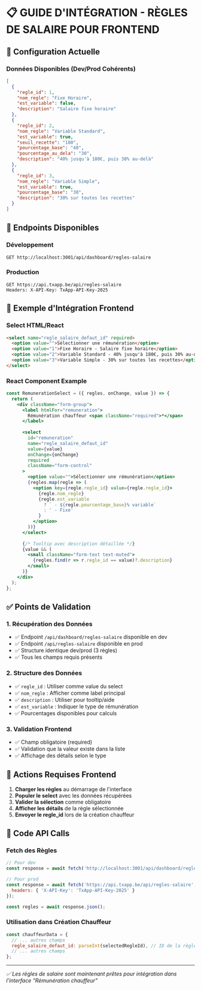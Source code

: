 # 📋 GUIDE D'INTÉGRATION - RÈGLES DE SALAIRE POUR FRONTEND

## 🎯 Configuration Actuelle

### Données Disponibles (Dev/Prod Cohérents)
```json
[
  {
    "regle_id": 1,
    "nom_regle": "Fixe Horaire",
    "est_variable": false,
    "description": "Salaire fixe horaire"
  },
  {
    "regle_id": 2,
    "nom_regle": "Variable Standard", 
    "est_variable": true,
    "seuil_recette": "180",
    "pourcentage_base": "40",
    "pourcentage_au_dela": "30",
    "description": "40% jusqu'à 180€, puis 30% au-delà"
  },
  {
    "regle_id": 3,
    "nom_regle": "Variable Simple",
    "est_variable": true,
    "pourcentage_base": "30",
    "description": "30% sur toutes les recettes"
  }
]
```

## 🔗 Endpoints Disponibles

### Développement
```
GET http://localhost:3001/api/dashboard/regles-salaire
```

### Production  
```
GET https://api.txapp.be/api/regles-salaire
Headers: X-API-Key: TxApp-API-Key-2025
```

## 🎨 Exemple d'Intégration Frontend

### Select HTML/React
```html
<select name="regle_salaire_defaut_id" required>
  <option value="">Sélectionner une rémunération</option>
  <option value="1">Fixe Horaire - Salaire fixe horaire</option>
  <option value="2">Variable Standard - 40% jusqu'à 180€, puis 30% au-delà</option>
  <option value="3">Variable Simple - 30% sur toutes les recettes</option>
</select>
```

### React Component Example
```jsx
const RemunerationSelect = ({ regles, onChange, value }) => {
  return (
    <div className="form-group">
      <label htmlFor="remuneration">
        Rémunération chauffeur <span className="required">*</span>
      </label>
      
      <select 
        id="remuneration"
        name="regle_salaire_defaut_id"
        value={value}
        onChange={onChange}
        required
        className="form-control"
      >
        <option value="">Sélectionner une rémunération</option>
        {regles.map(regle => (
          <option key={regle.regle_id} value={regle.regle_id}>
            {regle.nom_regle} 
            {regle.est_variable 
              ? ` - ${regle.pourcentage_base}% variable`
              : ' - Fixe'
            }
          </option>
        ))}
      </select>
      
      {/* Tooltip avec description détaillée */}
      {value && (
        <small className="form-text text-muted">
          {regles.find(r => r.regle_id == value)?.description}
        </small>
      )}
    </div>
  );
};
```

## ✅ Points de Validation

### 1. Récupération des Données
- ✅ Endpoint `/api/dashboard/regles-salaire` disponible en dev
- ✅ Endpoint `/api/regles-salaire` disponible en prod
- ✅ Structure identique dev/prod (3 règles)
- ✅ Tous les champs requis présents

### 2. Structure des Données
- ✅ `regle_id` : Utiliser comme value du select
- ✅ `nom_regle` : Afficher comme label principal  
- ✅ `description` : Utiliser pour tooltip/aide
- ✅ `est_variable` : Indiquer le type de rémunération
- ✅ Pourcentages disponibles pour calculs

### 3. Validation Frontend
- ✅ Champ obligatoire (required)
- ✅ Validation que la valeur existe dans la liste
- ✅ Affichage des détails selon le type

## 🚀 Actions Requises Frontend

1. **Charger les règles** au démarrage de l'interface
2. **Populer le select** avec les données récupérées
3. **Valider la sélection** comme obligatoire
4. **Afficher les détails** de la règle sélectionnée
5. **Envoyer le regle_id** lors de la création chauffeur

## 🔧 Code API Calls

### Fetch des Règles
```javascript
// Pour dev
const response = await fetch('http://localhost:3001/api/dashboard/regles-salaire');

// Pour prod  
const response = await fetch('https://api.txapp.be/api/regles-salaire', {
  headers: { 'X-API-Key': 'TxApp-API-Key-2025' }
});

const regles = await response.json();
```

### Utilisation dans Création Chauffeur
```javascript
const chauffeurData = {
  // ... autres champs
  regle_salaire_defaut_id: parseInt(selectedRegleId), // ID de la règle sélectionnée
  // ... autres champs
};
```

---

*✅ Les règles de salaire sont maintenant prêtes pour intégration dans l'interface "Rémunération chauffeur"*